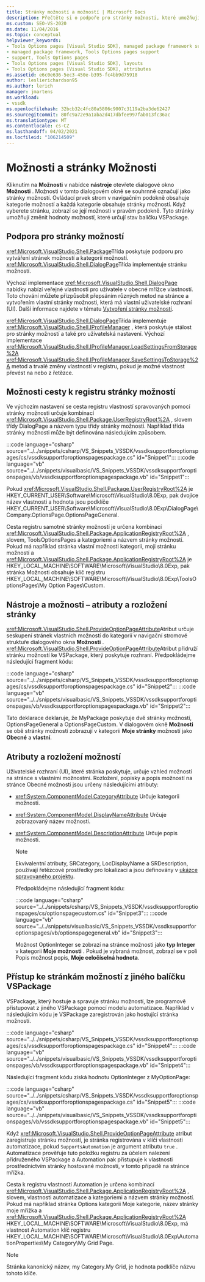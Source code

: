 ```yaml
---
title: Stránky možností a možností | Microsoft Docs
description: Přečtěte si o podpoře pro stránky možnosti, které umožňují změnit hodnoty možností, které určují stav balíčku VSPackage.
ms.custom: SEO-VS-2020
ms.date: 11/04/2016
ms.topic: conceptual
helpviewer_keywords:
- Tools Options pages [Visual Studio SDK], managed package framework support
- managed package framework, Tools Options pages support
- support, Tools Options pages
- Tools Options pages [Visual Studio SDK], layouts
- Tools Options pages [Visual Studio SDK], attributes
ms.assetid: e6c0e636-5ec3-450e-b395-fc4bb9d75918
author: leslierichardson95
ms.author: lerich
manager: jmartens
ms.workload:
- vssdk
ms.openlocfilehash: 32bcb32c4fc80a5806c9007c3119a2ba3de62427
ms.sourcegitcommit: 80fc9a72e9a1aba2d417dbfee997fab013fc36ac
ms.translationtype: MT
ms.contentlocale: cs-CZ
ms.lasthandoff: 04/02/2021
ms.locfileid: "106214509"
---
```

# <a name="options-and-options-pages"></a>Možnosti a stránky Možnosti
Kliknutím na **Možnosti** v nabídce **nástroje** otevřete dialogové okno **Možnosti** . Možnosti v tomto dialogovém okně se souhrnně označují jako stránky možností. Ovládací prvek strom v navigačním podokně obsahuje kategorie možností a každá kategorie obsahuje stránky možností. Když vyberete stránku, zobrazí se její možnosti v pravém podokně. Tyto stránky umožňují změnit hodnoty možností, které určují stav balíčku VSPackage.

## <a name="support-for-options-pages"></a>Podpora pro stránky možností
 <xref:Microsoft.VisualStudio.Shell.Package>Třída poskytuje podporu pro vytváření stránek možností a kategorií možností. <xref:Microsoft.VisualStudio.Shell.DialogPage>Třída implementuje stránku možností.

 Výchozí implementace <xref:Microsoft.VisualStudio.Shell.DialogPage> nabídky nabízí veřejné vlastnosti pro uživatele v obecné mřížce vlastností. Toto chování můžete přizpůsobit přepsáním různých metod na stránce a vytvořením vlastní stránky možnosti, která má vlastní uživatelské rozhraní (UI). Další informace najdete v tématu [Vytvoření stránky možností](../../extensibility/creating-an-options-page.md).

 <xref:Microsoft.VisualStudio.Shell.DialogPage>Třída implementuje <xref:Microsoft.VisualStudio.Shell.IProfileManager> , která poskytuje stálost pro stránky možností a také pro uživatelská nastavení. Výchozí implementace <xref:Microsoft.VisualStudio.Shell.IProfileManager.LoadSettingsFromStorage%2A> <xref:Microsoft.VisualStudio.Shell.IProfileManager.SaveSettingsToStorage%2A> metod a trvalé změny vlastností v registru, pokud je možné vlastnost převést na nebo z řetězce.

## <a name="options-page-registry-path"></a>Možnosti cesty k registru stránky možností
 Ve výchozím nastavení se cesta registru vlastností spravovaných pomocí stránky možnosti určuje kombinací <xref:Microsoft.VisualStudio.Shell.Package.UserRegistryRoot%2A> , slovem třídy DialogPage a názvem typu třídy stránky možnosti. Například třída stránky možnosti může být definována následujícím způsobem.

 :::code language="csharp" source="../../snippets/csharp/VS_Snippets_VSSDK/vssdksupportforoptionspages/cs/vssdksupportforoptionspagespackage.cs" id="Snippet1":::
 :::code language="vb" source="../../snippets/visualbasic/VS_Snippets_VSSDK/vssdksupportforoptionspages/vb/vssdksupportforoptionspagespackage.vb" id="Snippet1":::

 Pokud <xref:Microsoft.VisualStudio.Shell.Package.UserRegistryRoot%2A> je HKEY_CURRENT_USER\Software\Microsoft\VisualStudio\8.0Exp, pak dvojice název vlastnosti a hodnota jsou podklíče HKEY_CURRENT_USER\Software\Microsoft\VisualStudio\8.0Exp\DialogPage\Company.OptionsPage.OptionsPageGeneral.

 Cesta registru samotné stránky možností je určena kombinací <xref:Microsoft.VisualStudio.Shell.Package.ApplicationRegistryRoot%2A> , slovem, ToolsOptionsPages a kategoriemi a názvem stránky možností. Pokud má například stránka vlastní možnosti kategorii, moji stránku možností a <xref:Microsoft.VisualStudio.Shell.Package.ApplicationRegistryRoot%2A> je HKEY_LOCAL_MACHINE\SOFTWARE\Microsoft\VisualStudio\8.0Exp, pak stránka Možnosti obsahuje klíč registru HKEY_LOCAL_MACHINE\SOFTWARE\Microsoft\VisualStudio\8.0Exp\ToolsOptionsPages\My Option Pages\Custom.

## <a name="toolsoptions-page-attributes-and-layout"></a>Nástroje a možnosti – atributy a rozložení stránky
 <xref:Microsoft.VisualStudio.Shell.ProvideOptionPageAttribute>Atribut určuje seskupení stránek vlastních možností do kategorií v navigační stromové struktuře dialogového okna **Možnosti** . <xref:Microsoft.VisualStudio.Shell.ProvideOptionPageAttribute>Atribut přidruží stránku možností ke VSPackage, který poskytuje rozhraní. Předpokládejme následující fragment kódu:

:::code language="csharp" source="../../snippets/csharp/VS_Snippets_VSSDK/vssdksupportforoptionspages/cs/vssdksupportforoptionspagespackage.cs" id="Snippet2":::
:::code language="vb" source="../../snippets/visualbasic/VS_Snippets_VSSDK/vssdksupportforoptionspages/vb/vssdksupportforoptionspagespackage.vb" id="Snippet2":::

 Tato deklarace deklaruje, že MyPackage poskytuje dvě stránky možností, OptionsPageGeneral a OptionsPageCustom. V dialogovém okně **Možnosti** se obě stránky možností zobrazují v kategorii **Moje stránky** možností jako **Obecné** a **vlastní**.

## <a name="option-attributes-and-layout"></a>Atributy a rozložení možností
 Uživatelské rozhraní (UI), které stránka poskytuje, určuje vzhled možností na stránce s vlastními možnostmi. Rozložení, popisky a popis možností na stránce Obecné možnosti jsou určeny následujícími atributy:

- <xref:System.ComponentModel.CategoryAttribute> Určuje kategorii možnosti.

- <xref:System.ComponentModel.DisplayNameAttribute> Určuje zobrazovaný název možnosti.

- <xref:System.ComponentModel.DescriptionAttribute> Určuje popis možnosti.

  > [!NOTE]
  > Ekvivalentní atributy, SRCategory, LocDisplayName a SRDescription, používají řetězcové prostředky pro lokalizaci a jsou definovány v [ukázce spravovaného projektu](/azure/devops/integrate/index).

  Předpokládejme následující fragment kódu:

  :::code language="csharp" source="../../snippets/csharp/VS_Snippets_VSSDK/vssdksupportforoptionspages/cs/optionspagecustom.cs" id="Snippet3":::
  :::code language="vb" source="../../snippets/visualbasic/VS_Snippets_VSSDK/vssdksupportforoptionspages/vb/optionspagegeneral.vb" id="Snippet3":::

  Možnost OptionInteger se zobrazí na stránce možnosti jako **typ Integer** v kategorii **Moje možnosti** . Pokud je vybraná možnost, zobrazí se v poli Popis možnost popis, **Moje celočíselná hodnota**.

## <a name="accessing-options-pages-from-another-vspackage"></a>Přístup ke stránkám možností z jiného balíčku VSPackage
 VSPackage, který hostuje a spravuje stránku možností, lze programově přistupovat z jiného VSPackage pomocí modelu automatizace. Například v následujícím kódu je VSPackage zaregistrován jako hostující stránka možností.

 :::code language="csharp" source="../../snippets/csharp/VS_Snippets_VSSDK/vssdksupportforoptionspages/cs/vssdksupportforoptionspagespackage.cs" id="Snippet4":::
 :::code language="vb" source="../../snippets/visualbasic/VS_Snippets_VSSDK/vssdksupportforoptionspages/vb/vssdksupportforoptionspagespackage.vb" id="Snippet4":::

 Následující fragment kódu získá hodnotu OptionInteger z MyOptionPage:

 :::code language="csharp" source="../../snippets/csharp/VS_Snippets_VSSDK/vssdksupportforoptionspages/cs/vssdksupportforoptionspagespackage.cs" id="Snippet5":::
 :::code language="vb" source="../../snippets/visualbasic/VS_Snippets_VSSDK/vssdksupportforoptionspages/vb/vssdksupportforoptionspagespackage.vb" id="Snippet5":::

 Když <xref:Microsoft.VisualStudio.Shell.ProvideOptionPageAttribute> atribut zaregistruje stránku možností, je stránka registrována v klíči vlastnosti automatizace, pokud `SupportsAutomation` je argument atributu `true` . Automatizace prověřuje tuto položku registru za účelem nalezení přidruženého VSPackage a Automation pak přistupuje k vlastnosti prostřednictvím stránky hostované možnosti, v tomto případě na stránce mřížka.

 Cesta k registru vlastnosti Automation je určena kombinací <xref:Microsoft.VisualStudio.Shell.Package.ApplicationRegistryRoot%2A> , slovem, vlastnosti automatizace a kategoriemi a názvem stránky možností. Pokud má například stránka Options kategorii Moje kategorie, název stránky moje mřížka a <xref:Microsoft.VisualStudio.Shell.Package.ApplicationRegistryRoot%2A> HKEY_LOCAL_MACHINE\SOFTWARE\Microsoft\VisualStudio\8.0Exp, má vlastnost Automation klíč registru HKEY_LOCAL_MACHINE\SOFTWARE\Microsoft\VisualStudio\8.0Exp\AutomationProperties\My Category\My Grid Page.

> [!NOTE]
> Stránka kanonický název, my Category.My Grid, je hodnota podklíče názvu tohoto klíče.
